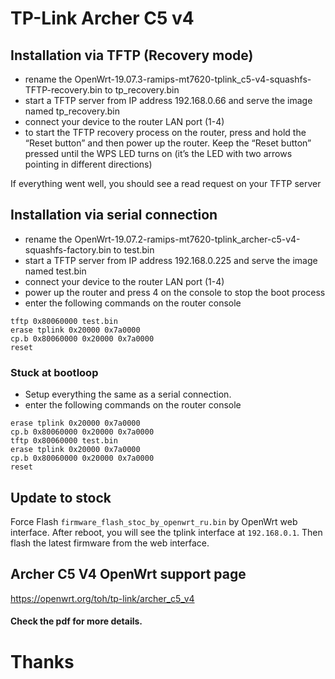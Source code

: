 # TP-Link Archer C5 v4
## Installation via TFTP (Recovery mode)
<ul>
    <li> rename the OpenWrt-19.07.3-ramips-mt7620-tplink_c5-v4-squashfs-TFTP-recovery.bin to tp_recovery.bin</li>
   <li> start a TFTP server from IP address 192.168.0.66 and serve the image named tp_recovery.bin</li>
    <li> connect your device to the router LAN port (1-4)</li>
   <li> to start the TFTP recovery process on the router, press and hold the “Reset button” and then power up the router. Keep the “Reset button” pressed until the WPS LED turns on (it’s the LED with two arrows pointing in different directions)</li>
 </ul>
If everything went well, you should see a read request on your TFTP server

## Installation via serial connection
<ul>
    <li> rename the OpenWrt-19.07.2-ramips-mt7620-tplink_archer-c5-v4-squashfs-factory.bin to test.bin</li>
    <li> start a TFTP server from IP address 192.168.0.225 and serve the image named test.bin</li>
    <li>  connect your device to the router LAN port (1-4)</li>
   <li>  power up the router and press 4 on the console to stop the boot process</li>
  <li>  enter the following commands on the router console</li>
  </ul>
  
 ```
 tftp 0x80060000 test.bin
 erase tplink 0x20000 0x7a0000
 cp.b 0x80060000 0x20000 0x7a0000
 reset
```

 ### Stuck at bootloop
 <ul>
     <li>  Setup everything the same as a serial connection. </li> 
     <li>  enter the following commands on the router console</li> 
 </ul>
 
```
erase tplink 0x20000 0x7a0000
cp.b 0x80060000 0x20000 0x7a0000
tftp 0x80060000 test.bin
erase tplink 0x20000 0x7a0000
cp.b 0x80060000 0x20000 0x7a0000
reset
```
## Update to stock
Force Flash `firmware_flash_stoc_by_openwrt_ru.bin` by OpenWrt web interface. After reboot, you will see the tplink interface at `192.168.0.1`. 
Then flash the latest firmware from the web interface. 

## Archer C5 V4 OpenWrt support page
https://openwrt.org/toh/tp-link/archer_c5_v4

#### Check the pdf for more details. 

# Thanks
